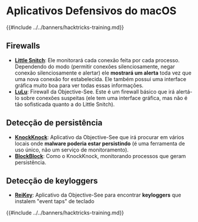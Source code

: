 # Aplicativos Defensivos do macOS

{{#include ../../banners/hacktricks-training.md}}

## Firewalls

- [**Little Snitch**](https://www.obdev.at/products/littlesnitch/index.html): Ele monitorará cada conexão feita por cada processo. Dependendo do modo (permitir conexões silenciosamente, negar conexão silenciosamente e alertar) ele **mostrará um alerta** toda vez que uma nova conexão for estabelecida. Ele também possui uma interface gráfica muito boa para ver todas essas informações.
- [**LuLu**](https://objective-see.org/products/lulu.html): Firewall da Objective-See. Este é um firewall básico que irá alertá-lo sobre conexões suspeitas (ele tem uma interface gráfica, mas não é tão sofisticada quanto a do Little Snitch).

## Detecção de persistência

- [**KnockKnock**](https://objective-see.org/products/knockknock.html): Aplicativo da Objective-See que irá procurar em vários locais onde **malware poderia estar persistindo** (é uma ferramenta de uso único, não um serviço de monitoramento).
- [**BlockBlock**](https://objective-see.org/products/blockblock.html): Como o KnockKnock, monitorando processos que geram persistência.

## Detecção de keyloggers

- [**ReiKey**](https://objective-see.org/products/reikey.html): Aplicativo da Objective-See para encontrar **keyloggers** que instalem "event taps" de teclado&#x20;

{{#include ../../banners/hacktricks-training.md}}
